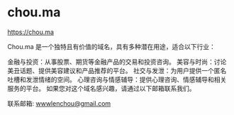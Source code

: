 # chou.ma
https://chou.ma

Chou.ma 是一个独特且有价值的域名，具有多种潜在用途，适合以下行业：

金融与投资：从事股票、期货等金融产品的交易和投资咨询。
美容与时尚：讨论美丑话题、提供美容建议和产品推荐的平台。
社交与发泄：为用户提供一个匿名吐槽和发泄情绪的空间。
心理咨询与情感辅导：提供心理咨询、情感辅导和相关服务的平台。
如果您对这个域名感兴趣，请通过以下邮箱联系我们。

联系邮箱: wwwlenchou@gmail.com